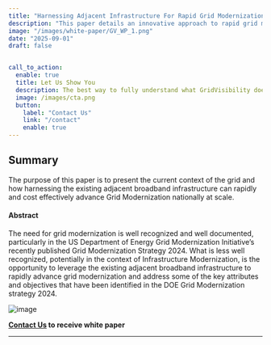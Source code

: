 ```yaml
---
title: "Harnessing Adjacent Infrastructure For Rapid Grid Modernization"
description: "This paper details an innovative approach to rapid grid modernization by harnessing the existing adjacent cable broadband infrastructure.."
image: "/images/white-paper/GV_WP_1.png"
date: "2025-09-01"
draft: false


call_to_action:
  enable: true
  title: Let Us Show You
  description: The best way to fully understand what GridVisibility does is to see it...live. That's when the implications of high fidelity, low latency, and continuous distribution come into focus. GridVisibility changes everything!
  image: /images/cta.png
  button:
    label: "Contact Us"
    link: "/contact"
    enable: true
---
```


## Summary

The purpose of this paper is to present the current context of the grid and how harnessing the existing adjacent broadband infrastructure can rapidly and cost effectively advance Grid Modernization nationally at scale.

#### Abstract

The need for grid modernization is well recognized and
well documented, particularly in the US Department of Energy
Grid Modernization Initiative’s recently published Grid
Modernization Strategy 2024. What is less well recognized,
potentially in the context of Infrastructure Modernization, is the opportunity to leverage the existing adjacent broadband infrastructure to rapidly advance grid modernization and address some of the key attributes and objectives that have been identified in the DOE Grid Modernization strategy 2024. 

![image](/images/white-paper/GV_WP_1.png)

**[Contact Us](/contact) to receive white paper**

---
